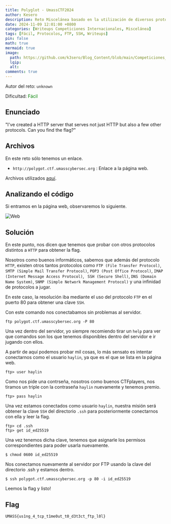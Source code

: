```yaml
---
title: Polyglot - UmassCTF2024
author: Kesero
description: Reto Miscelánea basado en la utilización de diversos protocolos distintos del HTTP.
date: 2024-11-09 12:01:00 +0800
categories: [Writeups Competiciones Internacionales, Miscelánea]
tags: [Fácil, Protocolos, FTP, SSH, Writeups]
pin: false
math: true
mermaid: true
image:
  path: https://github.com/k3sero/Blog_Content/blob/main/Competiciones_Internacionales_Writeups/2024/Misc/UmassCTF2024/Polyglot/Polyglot.png?raw=true
  lqip: 
  alt: 
comments: true
---
```


Autor del reto: `unknown`

Dificultad: <font color=green>Fácil</font>

## Enunciado

"I've created a HTTP server that serves not just HTTP but also a few other protocols. Can you find the flag?"

## Archivos

En este reto sólo tenemos un enlace.

- `http://polygot.ctf.umasscybersec.org` : Enlace a la página web.

Archivos utilizados [aquí](https://github.com/k3sero/Blog_Content/tree/main/Competiciones_Internacionales_Writeups/2024/Misc/UmassCTF2024/Polyglot).

## Analizando el código

Si entramos en la página web, observaremos lo siguiente.

![Web](https://github.com/k3sero/Blog_Content/blob/main/Competiciones_Internacionales_Writeups/2024/Misc/UmassCTF2024/Polyglot/web.png?raw=true)


## Solución

En este punto, nos dicen que tenemos que probar con otros protocolos distintos a `HTTP` para obtener la flag.

Nosotros como buenos informáticos, sabemos que además del protocolo `HTTP`, existen otros tantos protocolos como `FTP (File Transfer Protocol)`, `SMTP (Simple Mail Transfer Protocol)`, `POP3 (Post Office Protocol)`, `IMAP (Internet Message Access Protocol)`, ` SSH (Secure Shell)`, `DNS (Domain Name System)`, `SNMP (Simple Network Management Protocol)` y una infinidad de protocolos a jugar.

En este caso, la resolución iba mediante el uso del protocolo `FTP` en el puerto 80 para obtener una clave `SSH`.

Con este comando nos conectabamos sin problemas al servidor.

    ftp polygot.ctf.umasscybersec.org -P 80 

Una vez dentro del servidor, yo siempre recomiendo tirar un `help` para ver que comandos son los que tenemos disponibles dentro del servidor e ir jugando con ellos.

A partir de aquí podemos probar mil cosas, lo más sensato es intentar conectarnos como el usuario `haylin`, ya que es el que se lista en la página web.

    ftp> user haylin

Como nos pide una contrseña, nosotros como buenos CTFplayers, nos tiramos un triple con la contraseña `haylin` nuevamente y tenemos premio.

    ftp> pass haylin

Una vez estamos conectados como usuario `haylin`, nuestra misión será obtener la clave `SSH` del directorio `.ssh` para posteriormente conectarnos con ella y leer la flag.

    ftp> cd .ssh
    ftp> get id_ed25519

Una vez tenemos dicha clave, tenemos que asignarle los permisos correspondientes para poder usarla nuevamente.

    $ chmod 0600 id_ed25519

Nos conectamos nuevamente al servidor por FTP usando la clave del directorio .ssh y estamos dentro.

    $ ssh polygot.ctf.umasscybersec.org -p 80 -i id_ed25519

Leemos la flag y listo!

## Flag

`UMASS{us1ng_4_tcp_t1me0ut_t0_d3t3ct_ftp_l0l}`